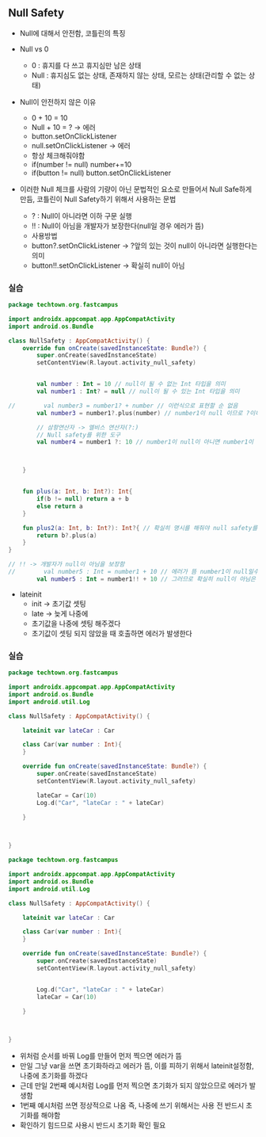 ## Null Safety
- Null에 대해서 안전함, 코틀린의 특징

- Null vs 0
	- 0 : 휴지를 다 쓰고 휴지심만 남은 상태
	- Null : 휴지심도 없는 상태, 존재하지 않는 상태, 모르는 상태(관리할 수 없는 상태)

- Null이 안전하지 않은 이유
	- 0 + 10 = 10
	- Null + 10 = ? -> 에러
	- button.setOnClickListener
	- null.setOnClickListener -> 에러
	- 항상 체크해줘야함
	- if(number != null) number+=10
	- if(button != null) button.setOnClickListener

- 이러한 Null 체크를 사람의 기량이 아닌 문법적인 요소로 만들어서 Null Safe하게 만듬, 코틀린이 Null Safety하기 위해서 사용하는 문법
	- ? : Null이 아니라면 이하 구문 실행
	- !! : Null이 아님을 개발자가 보장한다(null일 경우 에러가 뜸)
	- 사용방법
	- button?.setOnClickListener -> ?앞의 있는 것이 null이 아니라면 실행한다는 의미
	- button!!.setOnClickListener -> 확실히 null이 아님

### 실습
```Kotlin
package techtown.org.fastcampus

import androidx.appcompat.app.AppCompatActivity
import android.os.Bundle

class NullSafety : AppCompatActivity() {
    override fun onCreate(savedInstanceState: Bundle?) {
        super.onCreate(savedInstanceState)
        setContentView(R.layout.activity_null_safety)


        val number : Int = 10 // null이 될 수 없는 Int 타입을 의미
        val number1 : Int? = null // null이 될 수 있는 Int 타입을 의미

//        val number3 = number1? + number // 이런식으로 표현할 순 없음
        val number3 = number1?.plus(number) // number1이 null 이므로 ?이하를 실행 안 함 그래서 number3는 null로 됨

        // 삼항연산자 -> 엘비스 연산자(?:)
        // Null safety를 위한 도구
        val number4 = number1 ?: 10 // number1이 null이 아니면 number1이 들어가고 null 이면 10이 들어감



    }


    fun plus(a: Int, b: Int?): Int{
        if(b != null) return a + b
        else return a
    }

    fun plus2(a: Int, b: Int?): Int?{ // 확실히 명시를 해줘야 null safety를 활용할 수 있음
        return b?.plus(a)
    }
}
```
```Kotlin
// !! -> 개발자가 null이 아님을 보장함
//        val number5 : Int = number1 + 10 // 에러가 뜸 number1이 null일수도 있고 Int일수도 있으므로 에러가 뜸
        val number5 : Int = number1!! + 10 // 그러므로 확실히 null이 아님은 알 때는 !!를 통해서 개발자가 null이 아님을 보장할 수 있음
```

- lateinit
	- init -> 초기값 셋팅
	- late -> 늦게 나중에
	- 초기값을 나중에 셋팅 해주겠다
	- 초기값이 셋팅 되지 않았을 때 호출하면 에러가 발생한다

### 실습
```Kotlin
package techtown.org.fastcampus

import androidx.appcompat.app.AppCompatActivity
import android.os.Bundle
import android.util.Log

class NullSafety : AppCompatActivity() {

    lateinit var lateCar : Car

    class Car(var number : Int){
    }

    override fun onCreate(savedInstanceState: Bundle?) {
        super.onCreate(savedInstanceState)
        setContentView(R.layout.activity_null_safety)

        lateCar = Car(10)
        Log.d("Car", "lateCar : " + lateCar)

    }


  
}
```
```Kotlin
package techtown.org.fastcampus

import androidx.appcompat.app.AppCompatActivity
import android.os.Bundle
import android.util.Log

class NullSafety : AppCompatActivity() {

    lateinit var lateCar : Car

    class Car(var number : Int){
    }

    override fun onCreate(savedInstanceState: Bundle?) {
        super.onCreate(savedInstanceState)
        setContentView(R.layout.activity_null_safety)


		Log.d("Car", "lateCar : " + lateCar)
        lateCar = Car(10)

    }


   
}
```
- 위처럼 순서를 바꿔 Log를 만들어 먼저 찍으면 에러가 뜸
- 만일 그냥 var을 쓰면 초기화하라고 에러가 뜸, 이를 피하기 위해서 lateinit설정함, 나중에 초기화를 하겠다
- 근데 만일 2번째 예시처럼 Log를 먼저 찍으면 초기화가 되지 않았으므로 에러가 발생함
- 1번째 예시처럼 쓰면 정상적으로 나옴 즉, 나중에 쓰기 위해서는 사용 전 반드시 초기화를 해야함
- 확인하기 힘드므로 사용시 반드시 초기화 확인 필요